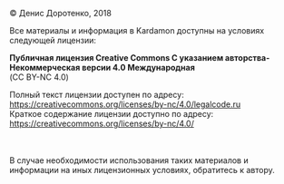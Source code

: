 © Денис Доротенко, 2018

Все материалы и информация в Kardamon доступны на условиях следующей лицензии:<br/>

**Публичная лицензия Creative Commons С указанием авторства-Некоммерческая версии 4.0 Международная** <br/>
(CC BY-NC 4.0)

Полный текст лицензии доступен по адресу: https://creativecommons.org/licenses/by-nc/4.0/legalcode.ru <br/>
Краткое содержание лицензии доступно по адресу: https://creativecommons.org/licenses/by-nc/4.0/

<br/>
<br/>
В случае необходимости использования таких материалов и информации на иных лицензионных условиях, обратитесь к автору.
